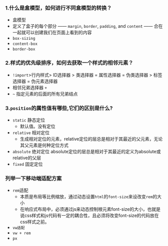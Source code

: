 ### 1.什么是盒模型，如何进行不同盒模型的转换？
 - 盒模型
  - 定义了盒子的每个部分 —— `margin`, `border`, `padding`, and `content` —— 合在一起就可以创建我们在页面上看到的内容
 - `box-sizing`
  - `content-box`
  - `border-box`

### 2.样式的优先级排序，如何去获取一个样式的相邻元素？
  - `!import`>行内样式> ID选择器 > 类选择器 = 属性选择器 = 伪类选择器 > 标签选择器 = 伪元素选择器
  - 相邻兄弟选择器  `+` 
  - `~` 指定元素的后面的所有兄弟结点
### 3.`position`的属性值有哪些,它们的区别是什么?
  - `static` 静态定位
    - 默认值。没有定位
  - `relative` 相对定位
    - 生成相对定位的元素，relative定位的层总是相对于其最近的父元素，无论其父元素是何种定位方式
  - `absolute` 绝对定位 absolute定位的层总是相对于其最近的定义为absolute或relative的父层
  - `fixed` 固定定位
 
### 列举一下移动端适配方案
  - `rem`适配
    - 本质是布局等比例缩放，通过动态设置`html`的`font-size`来设改变`rem`的大小
    - 在响应式布局中，必须通过js来动态控制根元素font-size的大小，也就是说css样式和js代码有一定的耦合性，且必须将改变font-size的代码放在css样式之前。
  - `vw适配`
  - `vw + rem`
  - `px`